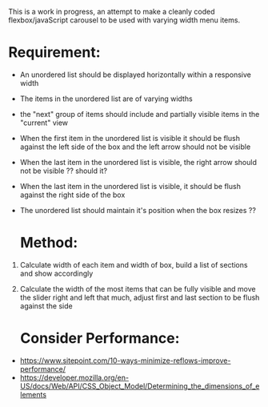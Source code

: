 This is a work in progress, an attempt to make a cleanly coded flexbox/javaScript carousel to be used with varying width menu items.

   # Requirement:
* An unordered list should be displayed horizontally within a responsive width
* The items in the unordered list are of varying widths
* the "next" group of items should include and partially visible items in the "current" view
* When the first item in the unordered list is visible it should be flush against the left side of the box and the left arrow should not be visible
* When the last item in the unordered list is visible, the right arrow should not be visible ?? should it?
* When the last item in the unordered list is visible,  it should be flush against the right side of the box
* The unordered list should maintain it's position when the box resizes ??

   # Method:
1. Calculate width of each item and width of box, build a list of sections and show accordingly
2. Calculate the width of the most items that can be fully visible and move the slider right and left that much,
adjust first and last section to be flush against the side

    # Consider Performance:
* https://www.sitepoint.com/10-ways-minimize-reflows-improve-performance/
* https://developer.mozilla.org/en-US/docs/Web/API/CSS_Object_Model/Determining_the_dimensions_of_elements
